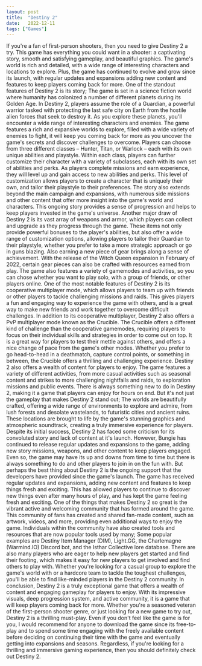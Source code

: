 ```yaml
---
layout: post
title:  "Destiny 2"
date:   2022-12-11
tags: ["Games"]
---
```

If you're a fan of first-person shooters, then you need to give Destiny 2 a try. This game has everything you could want in a shooter: a captivating story, smooth and satisfying gameplay, and beautiful graphics. The game's world is rich and detailed, with a wide range of interesting characters and locations to explore. Plus, the game has continued to evolve and grow since its launch, with regular updates and expansions adding new content and features to keep players coming back for more.
One of the standout features of Destiny 2 is its story; The game is set in a science fiction world where humanity has colonized a number of different planets during its Golden Age. In Destiny 2, players assume the role of a Guardian, a powerful warrior tasked with protecting the last safe city on Earth from the hostile alien forces that seek to destroy it. As you explore these planets, you'll encounter a wide range of interesting characters and enemies. The game features a rich and expansive worlds to explore, filled with a wide variety of enemies to fight, it will keep you coming back for more as you uncover the game's secrets and discover challenges to overcome.
Players can choose from three different classes – Hunter, Titan, or Warlock – each with its own unique abilities and playstyle. Within each class, players can further customize their character with a variety of subclasses, each with its own set of abilities and perks. As players complete missions and earn experience, they will level up and gain access to new abilities and perks. This level of customization allows players to create a character that is uniquely their own, and tailor their playstyle to their preferences.
The story also extends beyond the main campaign and expansions, with numerous side missions and other content that offer more insight into the game's world and characters. This ongoing story provides a sense of progression and helps to keep players invested in the game's universe.
Another major draw of Destiny 2 is its vast array of weapons and armor, which players can collect and upgrade as they progress through the game. These items not only provide powerful bonuses to the player's abilities, but also offer a wide range of customization options, allowing players to tailor their Guardian to their playstyle, whether you prefer to take a more strategic approach or go in guns blazing. Also earning a new piece of gear brings along a sense of achievement. With the release of the Witch Queen expansion in February of 2022, certain gear pieces can also be crafted with resources earned from play.
The game also features a variety of gamemodes and activities, so you can chose whether you want to play solo, with a group of friends, or other players online.
One of the most notable features of Destiny 2 is its cooperative multiplayer mode, which allows players to team up with friends or other players to tackle challenging missions and raids. This gives players a fun and engaging way to experience the game with others, and is a great way to make new friends and work together to overcome difficult challenges.
In addition to its cooperative multiplayer, Destiny 2 also offers a PvP multiplayer mode known as the Crucible. The Crucible offers a different kind of challenge than the cooperative gamemodes, requiring players to focus on their individual skills and strategies in order to come out on top. It is a great way for players to test their mettle against others, and offers a nice change of pace from the game's other modes. Whether you prefer to go head-to-head in a deathmatch, capture control points, or something in between, the Crucible offers a thrilling and challenging experience.
Destiny 2 also offers a wealth of content for players to enjoy. The game features a variety of different activities, from more casual activities such as seasonal content and strikes to more challenging nightfalls and raids, to exploration missions and public events. There is always something new to do in Destiny 2, making it a game that players can enjoy for hours on end.
But it's not just the gameplay that makes Destiny 2 stand out; The worlds are beautifully crafted, offering a wide range of environments to explore and admire, from lush forests and desolate wastelands, to futuristic cities and ancient ruins. These locations are brought to life by the game's stunning graphics and atmospheric soundtrack, creating a truly immersive experience for players.
Despite its initial success, Destiny 2 has faced some criticism for its convoluted story and lack of content at it's launch. However, Bungie has continued to release regular updates and expansions to the game, adding new story missions, weapons, and other content to keep players engaged. Even so, the game may have its up and downs from time to time but there is always something to do and other players to join in on the fun with.
But perhaps the best thing about Destiny 2 is the ongoing support that the developers have provided since the game's launch. The game has received regular updates and expansions, adding new content and features to keep things fresh and exciting. This has allowed players to continue to discover new things even after many hours of play, and has kept the game feeling fresh and exciting.
One of the things that makes Destiny 2 so great is the vibrant active and welcoming community that has formed around the game. This community of fans has created and shared fan-made content, such as artwork, videos, and more, providing even additional ways to enjoy the game. Individuals within the community have also created tools and resources that are now popular tools used by many; Some popular examples are Destiny Item Manager (DIM), Light.GG, the Charlemagne (Warmind.IO) Discord bot, and the Isthar Collective lore database.
There are also many players who are eager to help new players get started and find their footing, which makes it easy for new players to get involved and find others to play with. Whether you're looking for a casual group to explore the game's world with or a hardcore team to tackle the toughest challenges, you'll be able to find like-minded players in the Destiny 2 community.
In conclusion, Destiny 2 is a truly exceptional game that offers a wealth of content and engaging gameplay for players to enjoy. With its impressive visuals, deep progression system, and active community, it is a game that will keep players coming back for more. Whether you're a seasoned veteran of the first-person shooter genre, or just looking for a new game to try out, Destiny 2 is a thrilling must-play.
Even if you don't feel like the game is for you, I would recommend for anyone to download the game since its free-to-play and to spend some time engaging with the freely available content before deciding on continuing their time with the game and eventually getting into expansions and seasons. Regardless, if you're looking for a thrilling and immersive gaming experience, then you should definitely check out Destiny 2.